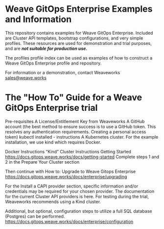 # Weave GitOps Enterprise Examples and Information
This repository contains examples for Weave GitOps Enterprise. Included are Cluster API templates, bootstrap configurations, and very simple profiles. These resources are used for demonstration and trial purposes, and are ***not suitable for production use.***

The profiles profile index can be used as examples of how to construct a Weave GitOps Enterprise profile and repository.

For information or a demonstration, contact Weaveworks sales@weave.works

# The "How To" Guide for a Weave GitOps Enterprise trial

Pre-requisites
A License/Entitlement Key from Weaveworks
A GitHub account (the best method to ensure success is to use a GitHub token. This resolves any authentication requirements. Creating a personal access token)
kubectl installed - instructions
A Kubernetes cluster.  For the example installation, we use kind which requires Docker.

Docker Instructions
“Kind” Cluster Instructions
Getting Started
https://docs.gitops.weave.works/docs/getting-started
Complete steps 1 and 2 in the Prepare Your Cluster section

Then continue with How to: Upgrade to Weave Gitops Enterprise
https://docs.gitops.weave.works/docs/enterprise/upgrading

For the Install a CAPI provider section, specific information and/or credentials may be required for your chosen provider. The documentation for the current Cluster API providers is here. For testing during the trial, Weaveworks recommends using a Kind cluster.

Additional, but optional, configuration steps to utilize a full SQL database (Postgres) can be performed.
https://docs.gitops.weave.works/docs/enterprise/configuration

